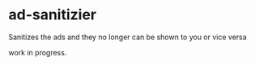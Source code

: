 # ad-sanitizier
Sanitizes the ads and they no longer can be shown to you or vice versa

work in progress.
